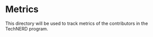 # Metrics

This directory will be used to track metrics of the contributors in the TechNERD program.